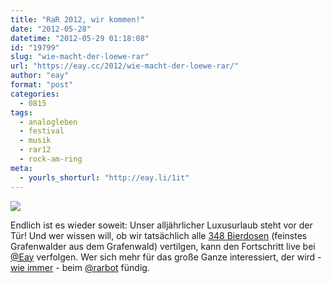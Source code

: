 ```yaml
---
title: "RaR 2012, wir kommen!"
date: "2012-05-28"
datetime: "2012-05-29 01:18:08"
id: "19799"
slug: "wie-macht-der-loewe-rar"
url: "https://eay.cc/2012/wie-macht-der-loewe-rar/"
author: "eay"
format: "post"
categories:
  - 0815
tags:
  - analogleben
  - festival
  - musik
  - rar12
  - rock-am-ring
meta:
  - yourls_shorturl: "http://eay.li/1it"
---
```


![](https://eay.cc/uploads/2012/rockamring.jpg)

Endlich ist es wieder soweit: Unser alljährlicher Luxusurlaub steht vor der Tür! Und wer wissen will, ob wir tatsächlich alle [348 Bierdosen](https://twitter.com/Eay/status/203902778253381633/photo/1/large) (feinstes Grafenwalder aus dem Grafenwald) vertilgen, kann den Fortschritt live bei [@Eay](https://twitter.com/#!/Eay) verfolgen. Wer sich mehr für das große Ganze interessiert, der wird - [wie immer](//eay.cc/2011/der-legendaere-rarbot/) - beim [@rarbot](https://twitter.com/#!/rarbot) fündig.

